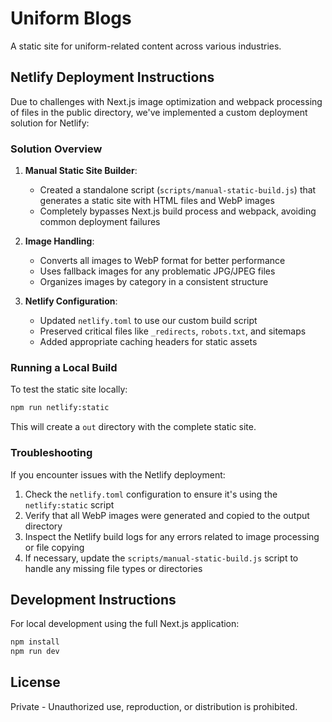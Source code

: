 # Uniform Blogs

A static site for uniform-related content across various industries.

## Netlify Deployment Instructions

Due to challenges with Next.js image optimization and webpack processing of files in the public directory, we've implemented a custom deployment solution for Netlify:

### Solution Overview

1. **Manual Static Site Builder**: 
   - Created a standalone script (`scripts/manual-static-build.js`) that generates a static site with HTML files and WebP images
   - Completely bypasses Next.js build process and webpack, avoiding common deployment failures

2. **Image Handling**:
   - Converts all images to WebP format for better performance
   - Uses fallback images for any problematic JPG/JPEG files
   - Organizes images by category in a consistent structure

3. **Netlify Configuration**:
   - Updated `netlify.toml` to use our custom build script
   - Preserved critical files like `_redirects`, `robots.txt`, and sitemaps
   - Added appropriate caching headers for static assets

### Running a Local Build

To test the static site locally:

```bash
npm run netlify:static
```

This will create a `out` directory with the complete static site.

### Troubleshooting

If you encounter issues with the Netlify deployment:

1. Check the `netlify.toml` configuration to ensure it's using the `netlify:static` script
2. Verify that all WebP images were generated and copied to the output directory
3. Inspect the Netlify build logs for any errors related to image processing or file copying
4. If necessary, update the `scripts/manual-static-build.js` script to handle any missing file types or directories

## Development Instructions

For local development using the full Next.js application:

```bash
npm install
npm run dev
```

## License

Private - Unauthorized use, reproduction, or distribution is prohibited. 